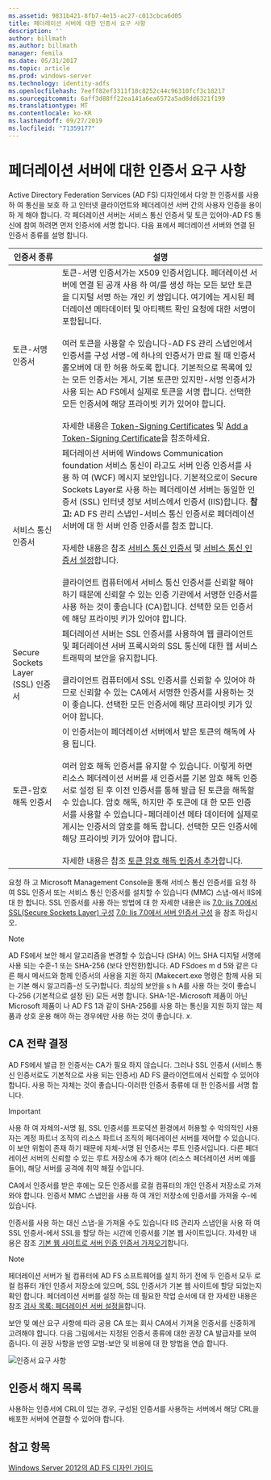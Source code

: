 ```yaml
---
ms.assetid: 9831b421-8fb7-4e15-ac27-c013cbca6d05
title: 페더레이션 서버에 대한 인증서 요구 사항
description: ''
author: billmath
ms.author: billmath
manager: femila
ms.date: 05/31/2017
ms.topic: article
ms.prod: windows-server
ms.technology: identity-adfs
ms.openlocfilehash: 7eeff82ef3311f18c8252c44c96310fcf3c18217
ms.sourcegitcommit: 6aff3d88ff22ea141a6ea6572a5ad8dd6321f199
ms.translationtype: MT
ms.contentlocale: ko-KR
ms.lasthandoff: 09/27/2019
ms.locfileid: "71359177"
---
```

# <a name="certificate-requirements-for-federation-servers"></a>페더레이션 서버에 대한 인증서 요구 사항

Active Directory Federation Services \(AD FS\) 디자인에서 다양 한 인증서를 사용 하 여 통신을 보호 하 고 인터넷 클라이언트와 페더레이션 서버 간의 사용자 인증을 용이 하 게 해야 합니다. 각 페더레이션 서버는 서비스 통신 인증서 및 토큰 있어야\-AD FS 통신에 참여 하려면 먼저 인증서에 서명 합니다. 다음 표에서 페더레이션 서버와 연결 된 인증서 종류를 설명 합니다.  
  
|인증서 종류|설명|  
|--------------------|---------------|  
|토큰\-서명 인증서|토큰\-서명 인증서가는 X509 인증서입니다. 페더레이션 서버에 연결 된 공개 사용 하 여\/를 생성 하는 모든 보안 토큰을 디지털 서명 하는 개인 키 쌍입니다. 여기에는 게시된 페더레이션 메타데이터 및 아티팩트 확인 요청에 대한 서명이 포함됩니다.<br /><br />여러 토큰을 사용할 수 있습니다\-AD FS 관리 스냅인에서 인증서를 구성 서명\-에 하나의 인증서가 만료 될 때 인증서 롤오버에 대 한 허용 하도록 합니다. 기본적으로 목록에 있는 모든 인증서는 게시, 기본 토큰만 있지만\-서명 인증서가 사용 되는 AD FS에서 실제로 토큰을 서명 합니다. 선택한 모든 인증서에 해당 프라이빗 키가 있어야 합니다.<br /><br />자세한 내용은 [Token-Signing Certificates](Token-Signing-Certificates.md) 및 [Add a Token-Signing Certificate](../../ad-fs/deployment/Add-a-Token-Signing-Certificate.md)을 참조하세요.|  
|서비스 통신 인증서|페더레이션 서버에 Windows Communication foundation 서비스 통신이 라고도 서버 인증 인증서를 사용 하 여 \(WCF\) 메시지 보안입니다. 기본적으로이 Secure Sockets Layer로 사용 하는 페더레이션 서버는 동일한 인증서 \(SSL\) 인터넷 정보 서비스에서 인증서 \(IIS\)합니다. **참고:** AD FS 관리 스냅인\-서비스 통신 인증서로 페더레이션 서버에 대 한 서버 인증 인증서를 참조 합니다.<br /><br />자세한 내용은 참조 [서비스 통신 인증서](Service-Communications-Certificates.md) 및 [서비스 통신 인증서 설정](../../ad-fs/deployment/Set-a-Service-Communications-Certificate.md)합니다.<br /><br />클라이언트 컴퓨터에서 서비스 통신 인증서를 신뢰할 해야 하기 때문에 신뢰할 수 있는 인증 기관에서 서명한 인증서를 사용 하는 것이 좋습니다 \(CA\)합니다. 선택한 모든 인증서에 해당 프라이빗 키가 있어야 합니다.|  
|Secure Sockets Layer \(SSL\) 인증서|페더레이션 서버는 SSL 인증서를 사용하여 웹 클라이언트 및 페더레이션 서버 프록시와의 SSL 통신에 대한 웹 서비스 트래픽의 보안을 유지합니다.<br /><br />클라이언트 컴퓨터에서 SSL 인증서를 신뢰할 수 있어야 하므로 신뢰할 수 있는 CA에서 서명한 인증서를 사용하는 것이 좋습니다. 선택한 모든 인증서에 해당 프라이빗 키가 있어야 합니다.|  
|토큰\-암호 해독 인증서|이 인증서는이 페더레이션 서버에서 받은 토큰의 해독에 사용 됩니다.<br /><br />여러 암호 해독 인증서를 유지할 수 있습니다. 이렇게 하면 리소스 페더레이션 서버를 새 인증서를 기본 암호 해독 인증서로 설정 된 후 이전 인증서를 통해 발급 된 토큰을 해독할 수 있습니다. 암호 해독, 하지만 주 토큰에 대 한 모든 인증서를 사용할 수 있습니다\-페더레이션 메타 데이터에 실제로 게시는 인증서의 암호를 해독 합니다. 선택한 모든 인증서에 해당 프라이빗 키가 있어야 합니다.<br /><br />자세한 내용은 참조 [토큰 암호 해독 인증서 추가](../../ad-fs/deployment/Add-a-Token-Decrypting-Certificate.md)합니다.|  
  
요청 하 고 Microsoft Management Console을 통해 서비스 통신 인증서를 요청 하 여 SSL 인증서 또는 서비스 통신 인증서를 설치할 수 있습니다 \(MMC\) 스냅\-에서 IIS에 대 한 합니다. SSL 인증서를 사용 하는 방법에 대 한 자세한 내용은 iis [7.0: iis 7.0에서 SSL(Secure Sockets Layer) 구성](https://go.microsoft.com/fwlink/?LinkID=108544) [7.0: Iis 7.0에서 서버 인증서 구성](https://go.microsoft.com/fwlink/?LinkID=108545) 을 참조 하십시오.  
  
> [!NOTE]  
> AD FS에서 보안 해시 알고리즘을 변경할 수 있습니다 \(SHA\) 어느 SHA 디지털 서명에 사용 되는 수준\-1 또는 SHA\-256 \(보다 안전한\)합니다. AD FSdoes m d 5와 같은 다른 해시 메서드와 함께 인증서의 사용을 지원 하지 \(Makecert.exe 명령은 함께 사용 되는 기본 해시 알고리즘\-선 도구\)합니다. 최상의 보안을 s h A를 사용 하는 것이 좋습니다\-256 \(기본적으로 설정 된\) 모든 서명 합니다. SHA\-1은\-Microsoft 제품이 아닌 Microsoft 제품이 나 AD FS 1과 같이 SHA\-256를 사용 하는 통신을 지원 하지 않는 제품과 상호 운용 해야 하는 경우에만 사용 하는 것이 좋습니다. *x*.  
  
## <a name="determining-your-ca-strategy"></a>CA 전략 결정  
AD FS에서 발급 한 인증서는 CA가 필요 하지 않습니다. 그러나 SSL 인증서 \(서비스 통신 인증서로도 기본적으로 사용 되는 인증서\) AD FS 클라이언트에서 신뢰할 수 있어야 합니다. 사용 하는 자체는 것이 좋습니다\-이러한 인증서 종류에 대 한 인증서를 서명 합니다.  
  
> [!IMPORTANT]  
> 사용 하 여 자체의\-서명 됨, SSL 인증서를 프로덕션 환경에서 허용할 수 악의적인 사용자는 계정 파트너 조직의 리소스 파트너 조직의 페더레이션 서버를 제어할 수 있습니다. 이 보안 위험이 존재 하기 때문에 자체\-서명 된 인증서는 루트 인증서입니다. 다른 페더레이션 서버의 신뢰할 수 있는 루트 저장소에 추가 해야 \(리소스 페더레이션 서버 예를 들어\), 해당 서버를 공격에 취약 해질 수입니다.  
  
CA에서 인증서를 받은 후에는 모든 인증서를 로컬 컴퓨터의 개인 인증서 저장소로 가져와야 합니다. 인증서 MMC 스냅인을 사용 하 여 개인 저장소에 인증서를 가져올 수\-에 있습니다.  
  
인증서를 사용 하는 대신 스냅\-을 가져올 수도 있습니다 IIS 관리자 스냅인을 사용 하 여 SSL 인증서\-에서 SSL을 할당 하는 시간에 인증서를 기본 웹 사이트입니다. 자세한 내용은 참조 [기본 웹 사이트로 서버 인증 인증서 가져오기](../../ad-fs/deployment/Import-a-Server-Authentication-Certificate-to-the-Default-Web-Site.md)합니다.  
  
> [!NOTE]  
> 페더레이션 서버가 될 컴퓨터에 AD FS 소프트웨어를 설치 하기 전에 두 인증서 모두 로컬 컴퓨터 개인 인증서 저장소에 있으며, SSL 인증서가 기본 웹 사이트에 할당 되었는지 확인 합니다. 페더레이션 서버를 설정 하는 데 필요한 작업 순서에 대 한 자세한 내용은 참조 [검사 목록: 페더레이션 서버 설정을](../../ad-fs/deployment/Checklist--Setting-Up-a-Federation-Server.md)합니다.  
  
보안 및 예산 요구 사항에 따라 공용 CA 또는 회사 CA에서 가져올 인증서를 신중하게 고려해야 합니다. 다음 그림에서는 지정된 인증서 종류에 대한 권장 CA 발급자를 보여 줍니다. 이 권장 사항을 반영 모범\-보안 및 비용에 대 한 방법을 연습 합니다.  
  
![인증서 요구 사항](media/adfs2_fedserver_certstory_1.png)  
  
## <a name="certificate-revocation-lists"></a>인증서 해지 목록  
사용하는 인증서에 CRL이 있는 경우, 구성된 인증서를 사용하는 서버에서 해당 CRL을 배포한 서버에 연결할 수 있어야 합니다.  
  
## <a name="see-also"></a>참고 항목
[Windows Server 2012의 AD FS 디자인 가이드](AD-FS-Design-Guide-in-Windows-Server-2012.md)
